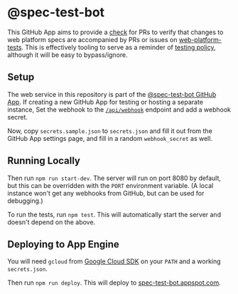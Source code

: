 # @spec-test-bot

This GitHub App aims to provide a [check](https://developer.github.com/v3/checks/) for PRs to verify that changes to web platform specs are accompanied by PRs or issues on [web-platform-tests](https://github.com/web-platform-tests/wpt). This is effectively tooling to serve as a reminder of [testing policy](https://github.com/foolip/testing-in-standards/blob/master/policy.md), although it will be easy to bypass/ignore.

## Setup

The web service in this repository is part of the [@spec-test-bot GitHub App](https://github.com/apps/spec-test-bot). If creating a new GitHub App for testing or hosting a separate instance, Set the webhook to the [`/api/webhook`](https://spec-test-bot.appspot.com/api/webhook) endpoint and add a webhook secret.

Now, copy `secrets.sample.json` to `secrets.json` and fill it out from the GitHub App settings page, and fill in a random `webhook_secret` as well.

## Running Locally

Then run `npm run start-dev`. The server will run on port 8080 by default, but this can be overridden with the `PORT` environment variable. (A local instance won't get any webhooks from GitHub, but can be used for debugging.)

To run the tests, run `npm test`. This will automatically start the server and doesn't depend on the above.

## Deploying to App Engine

You will need `gcloud` from [Google Cloud SDK](https://cloud.google.com/sdk) on your `PATH` and a working `secrets.json`.

Then run `npm run deploy`. This will deploy to [spec-test-bot.appspot.com](https://spec-test-bot.appspot.com/).
